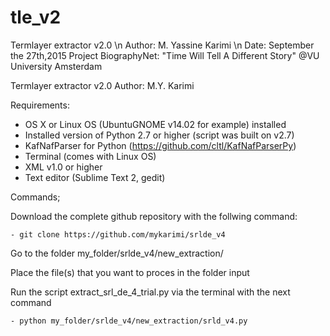 # tle_v2

Termlayer extractor v2.0 \n
Author: M. Yassine Karimi \n
Date: September the 27th,2015 
Project BiographyNet: "Time Will Tell A Different Story" 
@VU University Amsterdam


Termlayer extractor v2.0
Author: M.Y. Karimi

Requirements:

- OS X or Linux OS (UbuntuGNOME v14.02 for example) installed
- Installed version of Python 2.7 or higher (script was built on v2.7)
- KafNafParser for Python (https://github.com/cltl/KafNafParserPy)
- Terminal (comes with Linux OS)
- XML v1.0 or higher
- Text editor (Sublime Text 2, gedit)

Commands;

Download the complete github repository with the follwing command:

    - git clone https://github.com/mykarimi/srlde_v4

Go to the folder my_folder/srlde_v4/new_extraction/

Place the file(s) that you want to proces in the folder input

Run the script extract_srl_de_4_trial.py via the terminal with the next command

    - python my_folder/srlde_v4/new_extraction/srld_v4.py
